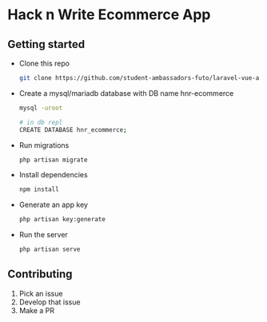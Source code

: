 # Hack n Write Ecommerce App

## Getting started
* Clone this repo
    ```bash
    git clone https://github.com/student-ambassadors-futo/laravel-vue-app.git
    ```

* Create a mysql/mariadb database with DB name hnr-ecommerce

    ```bash
    mysql -uroot

    # in db repl
    CREATE DATABASE hnr_ecommerce;
    ```
* Run migrations

    ```bash
    php artisan migrate
    ```
    
* Install dependencies

    ```bash
    npm install
    ```

* Generate an app key

    ```bash
    php artisan key:generate
    ```

* Run the server

    ```bash
    php artisan serve
    ```

## Contributing
1. Pick an issue
0. Develop that issue
0. Make a PR

